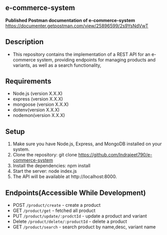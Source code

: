 ## e-commerce-system


**Published Postman documentation of e-commerce-system**
https://documenter.getpostman.com/view/25896599/2s9YsNdVwT



## Description

- This repository contains the implementation of a REST API for an e-commerce system, providing endpoints for managing products and variants, as well as a search functionality,


## Requirements
- Node.js (version X.X.X)
- express (version X.X.X)
- mongoose (version X.X.X)
- dotenv(version X.X.X)
- nodemon(version X.X.X)

## Setup

1. Make sure you have Node.js, Express, and MongoDB installed on your system.
2. Clone the repository: git clone https://github.com/Indrajeet790/e-commerce-system
3. Install the dependencies: npm install
4. Start the server: node index.js
5. The API will be available at http://localhost:8000.



## Endpoints(Accessible While Development)

- POST `/product/create` - create a product
- GET `/product/get` - fetched all product 
- PUT `/product/update/:prodctId` - update a product and variant 
- Delete `/product/delete/:productId` - delete a product 
- GET `/product/search` - search product by name,desc, variant name


  
 
